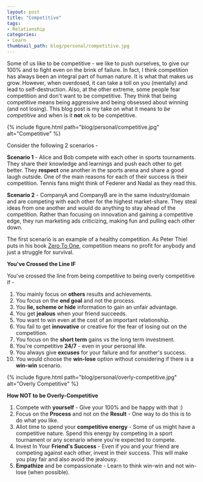 ```yaml
---
layout: post
title: "Competitive"
tags:
- Relationship
categories:
- Learn
thumbnail_path: blog/personal/competitive.jpg
---
```


Some of us like to be competitive - we like to push ourselves, to give our 100% and to fight even on the brink of failure. In fact, I think competition has always been an integral part of human nature. It is what that makes us grow. However, when overdosed, it can take a toll on you (mentally) and lead to self-destruction. Also, at the other extreme, some people fear competition and don't want to be competitive. They think that being competitive means being aggressive and being obsessed about winning (and not losing). This blog post is my take on what it means to *be competitive* and when is it **not** ok to be competitive.

{% include figure.html path="blog/personal/competitive.jpg" alt="Competitive" %}

Consider the following 2 scenarios - 

**Scenario 1** - Alice and Bob compete with each other in sports tournaments. They share their knowledge and learnings and push each other to get better. They **respect** one another in the sports arena and share a good laugh outside. One of the main reasons for each of their success is their competition. Tennis fans might think of Federer and Nadal as they read this.

**Scenario 2** - CompanyA and CompanyB are in the same industry/domain and are competing with each other for the highest market-share. They steal ideas from one another and would do anything to stay ahead of the competition. Rather than focusing on innovation and gaining a competitive edge, they run marketing ads criticizing, making fun and pulling each other down.

The first scenario is an example of a healthy competition. As Peter Thiel puts in his book [Zero To One](https://www.amazon.com/Zero-One-Notes-Startups-Future/dp/0804139296/ref=sr_1_1), competition means no profit for anybody and just a struggle for survival.

**You've Crossed the Line IF**
 
You've crossed the line from being competitive to being overly competitive if - 

1. You mainly focus on **others** results and achievements.
2. You focus on the **end goal** and not the process.
3. You **lie, scheme or hide** information to gain an unfair advantage.
4. You get **jealous** when your friend succeeds.
5. You want to win even at the cost of an important relationship.
6. You fail to get **innovative** or creative for the fear of losing out on the competition.
7. You focus on the **short term** gains vs the long term investment. 
8. You're competitive **24/7** - even in your personal life.
9. You always give **excuses** for your failure and for another's success.
10. You would choose the **win-lose** option without considering if there is a **win-win** scenario.
 
{% include figure.html path="blog/personal/overly-competitive.jpg" alt="Overly Competitive" %}

**How NOT to be Overly-Competitive**

1. Compete with **yourself** - Give your 100% and be happy with that :)
2. Focus on the **Process** and not on the **Result** - One way to do this is to do what you like.
3. Allot time to spend your **competitive energy** - Some of us might have a competitive nature. Spend this energy by competing in a sport tournament or any scenario where you're expected to compete.
4. Invest In Your **Friend's Success** - Even if you and your friend are competing against each other, invest in their success. This will make you play fair and also avoid the jealousy.
5. **Empathize** and be compassionate - Learn to think win-win and not win-lose (when possible).
